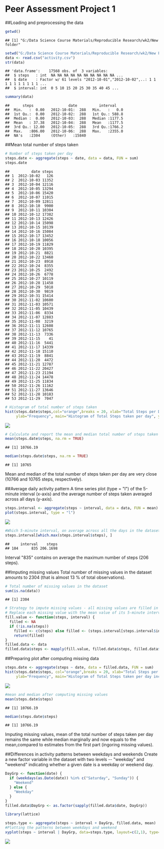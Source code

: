 # Peer Assessment Project 1

##Loading and preprocessing the data

```r
getwd()
```

```
## [1] "G:/Data Science Course Materials/Reproducible Research/wk2/New folder"
```

```r
setwd("G:/Data Science Course Materials/Reproducible Research/wk2/New Folder")
data <- read.csv("activity.csv")
str(data)
```

```
## 'data.frame':	17568 obs. of  3 variables:
##  $ steps   : int  NA NA NA NA NA NA NA NA NA NA ...
##  $ date    : Factor w/ 61 levels "2012-10-01","2012-10-02",..: 1 1 1 1 1 1 1 1 1 1 ...
##  $ interval: int  0 5 10 15 20 25 30 35 40 45 ...
```

```r
summary(data)
```

```
##      steps                date          interval     
##  Min.   :  0.00   2012-10-01:  288   Min.   :   0.0  
##  1st Qu.:  0.00   2012-10-02:  288   1st Qu.: 588.8  
##  Median :  0.00   2012-10-03:  288   Median :1177.5  
##  Mean   : 37.38   2012-10-04:  288   Mean   :1177.5  
##  3rd Qu.: 12.00   2012-10-05:  288   3rd Qu.:1766.2  
##  Max.   :806.00   2012-10-06:  288   Max.   :2355.0  
##  NA's   :2304     (Other)   :15840
```

##Mean total number of steps taken 

```r
# Number of steps taken per day
steps.date <- aggregate(steps ~ date, data = data, FUN = sum)
steps.date
```

```
##          date steps
## 1  2012-10-02   126
## 2  2012-10-03 11352
## 3  2012-10-04 12116
## 4  2012-10-05 13294
## 5  2012-10-06 15420
## 6  2012-10-07 11015
## 7  2012-10-09 12811
## 8  2012-10-10  9900
## 9  2012-10-11 10304
## 10 2012-10-12 17382
## 11 2012-10-13 12426
## 12 2012-10-14 15098
## 13 2012-10-15 10139
## 14 2012-10-16 15084
## 15 2012-10-17 13452
## 16 2012-10-18 10056
## 17 2012-10-19 11829
## 18 2012-10-20 10395
## 19 2012-10-21  8821
## 20 2012-10-22 13460
## 21 2012-10-23  8918
## 22 2012-10-24  8355
## 23 2012-10-25  2492
## 24 2012-10-26  6778
## 25 2012-10-27 10119
## 26 2012-10-28 11458
## 27 2012-10-29  5018
## 28 2012-10-30  9819
## 29 2012-10-31 15414
## 30 2012-11-02 10600
## 31 2012-11-03 10571
## 32 2012-11-05 10439
## 33 2012-11-06  8334
## 34 2012-11-07 12883
## 35 2012-11-08  3219
## 36 2012-11-11 12608
## 37 2012-11-12 10765
## 38 2012-11-13  7336
## 39 2012-11-15    41
## 40 2012-11-16  5441
## 41 2012-11-17 14339
## 42 2012-11-18 15110
## 43 2012-11-19  8841
## 44 2012-11-20  4472
## 45 2012-11-21 12787
## 46 2012-11-22 20427
## 47 2012-11-23 21194
## 48 2012-11-24 14478
## 49 2012-11-25 11834
## 50 2012-11-26 11162
## 51 2012-11-27 13646
## 52 2012-11-28 10183
## 53 2012-11-29  7047
```

```r
# Histogram of total number of steps taken
hist(steps.date$steps,col="orange",breaks = 20, xlab="Total Steps per Day", 
     ylab="Frequency", main="Histogram of Total Steps taken per day", ylim = c(0, 15))
```

![](PA1_template_files/figure-html/unnamed-chunk-2-1.png)<!-- -->

```r
# Calculate and report the mean and median total number of steps taken per day
mean(steps.date$steps, na.rm = TRUE)
```

```
## [1] 10766.19
```

```r
median(steps.date$steps, na.rm = TRUE)
```

```
## [1] 10765
```
Mean and median of the total number of steps taken per day are very close (10766 and 10765 steps, respectively).

##Average daily activity pattern
A time series plot (type = "l") of the 5-minute interval (x-axis) and the average number of steps taken averaged across all days (y-axis).

```r
steps.interval <- aggregate(steps ~ interval, data = data, FUN = mean)
plot(steps.interval, type = "l")
```

![](PA1_template_files/figure-html/unnamed-chunk-3-1.png)<!-- -->

```r
#Which 5-minute interval, on average across all the days in the dataset, contains the maximum number of steps?
steps.interval[which.max(steps.interval$steps), ]
```

```
##     interval    steps
## 104      835 206.1698
```
Interval "835" contains on average the maximum number of steps (206 steps).

##Imputing missing values
Total number of missing values in the dataset amounts to 2304 (that is almost 13 % of total observations).

```r
# Total number of missing values in the dataset
sum(is.na(data))
```

```
## [1] 2304
```

```r
# Strategy to impute missing values - all missing values are filled in with mean value for that 5-minute interval
# Replace each missing value with the mean value of its 5-minute interval
fill.value <- function(steps, interval) {
  filled <- NA
  if (!is.na(steps)) 
    filled <- c(steps) else filled <- (steps.interval[steps.interval$interval == interval, "steps"])
    return(filled)
}
filled.data <- data
filled.data$steps <- mapply(fill.value, filled.data$steps, filled.data$interval)
```
##Preparing plot after computing missing data

```r
steps.date <- aggregate(steps ~ date, data = filled.data, FUN = sum)
hist(steps.date$steps, col="orange",breaks = 20, xlab="Total Steps per Day", 
     ylab="Frequency", main="Histogram of Total Steps taken per day inc NAs", ylim =c(0, 20))
```

![](PA1_template_files/figure-html/unnamed-chunk-5-1.png)<!-- -->

```r
#mean and median after computing missing values
mean(steps.date$steps)
```

```
## [1] 10766.19
```

```r
median(steps.date$steps)
```

```
## [1] 10766.19
```
Imputing missing values, mean of the total number of steps taken per day remains the same while median marginally and now equals to the mean,compared to estimates from the first part (ingoring missing values).

##Differences in activity patterns between weekdays and weekends
Create a new factor variable in the dataset with two levels -- "weekday" and "weekend" indicating whether a given date is a weekday or weekend day.

```r
DayGrp <- function(date) {
  if (weekdays(as.Date(date)) %in% c("Saturday", "Sunday")) {
    "Weekend"
  } else {
    "Weekday"
  }
}
filled.data$DayGrp <- as.factor(sapply(filled.data$date, DayGrp))

library(lattice)

steps.type <- aggregate(steps ~ interval + DayGrp, filled.data, mean)
#Plotting the patterns between weekdays and weekend
xyplot(steps ~ interval | DayGrp, data=steps.type, layout=c(2,1), type='l', main = "Average number of steps taken in the weekdays and Weekend")
```

![](PA1_template_files/figure-html/unnamed-chunk-6-1.png)<!-- -->
